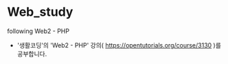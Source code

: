 # Web_study
following Web2 - PHP


- '생활코딩'의 'Web2 - PHP' 강의( https://opentutorials.org/course/3130 )를 공부합니다.
